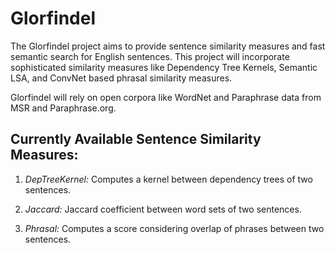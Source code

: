 # Glorfindel

The Glorfindel project aims to provide sentence similarity measures and fast semantic search for English sentences. This project will incorporate sophisticated similarity measures like Dependency Tree Kernels, Semantic LSA, and ConvNet based phrasal similarity measures.

Glorfindel will rely on open corpora like WordNet and Paraphrase data from MSR and Paraphrase.org.

## Currently Available Sentence Similarity Measures: ##

1) *DepTreeKernel:* Computes a kernel between dependency trees of two sentences.

2) *Jaccard:* Jaccard coefficient between word sets of two sentences.

3) *Phrasal:* Computes a score considering overlap of phrases between two sentences.
